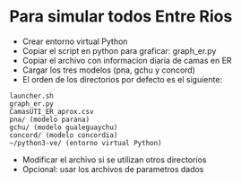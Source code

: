 # Para simular todos Entre Rios
- Crear entorno virtual Python
- Copiar el script en python para graficar: graph_er.py
- Copiar el archivo con informacion diaria de camas en ER
- Cargar los tres modelos (pna, gchu y concord)
- El orden de los directorios por defecto es el siguiente:
```
launcher.sh
graph_er.py
CamasUTI_ER_aprox.csv
pna/ (modelo parana)
gchu/ (modelo gualeguaychu)
concord/ (modelo concordia)
~/python3-ve/ (entorno virtual Python)
```
- Modificar el archivo si se utilizan otros directorios
- Opcional: usar los archivos de parametros dados
